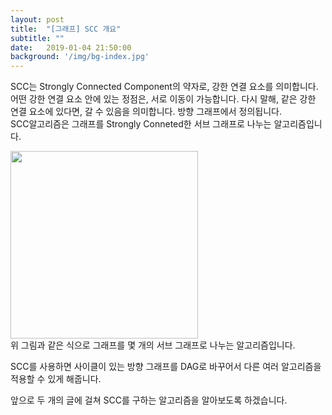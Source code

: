 ```yaml
---
layout: post
title:  "[그래프] SCC 개요"
subtitle: ""
date:   2019-01-04 21:50:00
background: '/img/bg-index.jpg'
---
```


SCC는 Strongly Connected Component의 약자로, 강한 연결 요소를 의미합니다.<br>
어떤 강한 연결 요소 안에 있는 정점은, 서로 이동이 가능합니다. 다시 말해, 같은 강한 연결 요소에 있다면, 갈 수 있음을 의미합니다. 방향 그래프에서 정의됩니다.<br>
SCC알고리즘은 그래프를 Strongly Conneted한 서브 그래프로 나누는 알고리즘입니다.

<img src = "https://i.imgur.com/sL7Lj4x.png" width = "300px"><br>
위 그림과 같은 식으로 그래프를 몇 개의 서브 그래프로 나누는 알고리즘입니다.

SCC를 사용하면 사이클이 있는 방향 그래프를 DAG로 바꾸어서 다른 여러 알고리즘을 적용할 수 있게 해줍니다.

앞으로 두 개의 글에 걸쳐 SCC를 구하는 알고리즘을 알아보도록 하겠습니다.
